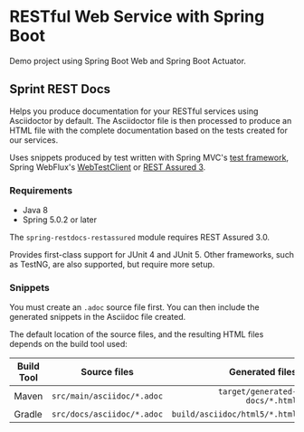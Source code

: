 # RESTful Web Service with Spring Boot

Demo project using Spring Boot Web and Spring Boot Actuator.

## Sprint REST Docs

Helps you produce documentation for your RESTful services using Asciidoctor by default. 
The Asciidoctor file is then processed to produce an HTML file with the complete 
documentation based on the tests created for our services.

Uses snippets produced by test written with Spring MVC's [test framework][1], 
Spring WebFlux's [WebTestClient][2] or [REST Assured 3][3].

### Requirements

- Java 8
- Spring 5.0.2 or later

The `spring-restdocs-restassured` module requires REST Assured 3.0.

Provides first-class support for JUnit 4 and JUnit 5. Other frameworks, 
such as TestNG, are also supported, but require more setup.

[1]: https://docs.spring.io/spring-framework/docs/5.0.x/spring-framework-reference/testing.html#spring-mvc-test-framework
[2]: https://docs.spring.io/spring-framework/docs/5.0.x/spring-framework-reference/testing.html#webtestclient
[3]: https://rest-assured.io

### Snippets

You must create an `.adoc` source file first. You can then include 
the generated snippets in the Asciidoc file created.

The default location of the source files, and the resulting HTML files depends on the build tool used:

|Build Tool | Source files               | Generated files               |
|-----------|:--------------------------:|------------------------------:|
|Maven      | `src/main/asciidoc/*.adoc` | `target/generated-docs/*.html`|
|Gradle     | `src/docs/asciidoc/*.adoc` | `build/asciidoc/html5/*.html` |

